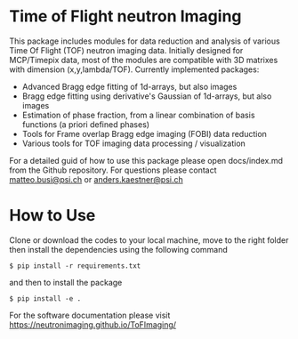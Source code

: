 # Time of Flight neutron Imaging
This package includes modules for data reduction and analysis of various Time Of Flight (TOF) neutron imaging data. Initially designed for MCP/Timepix data, most of the modules are compatible with 3D matrixes with dimension (x,y,lambda/TOF).
Currently implemented packages:
  - Advanced Bragg edge fitting of 1d-arrays, but also images
  - Bragg edge fitting using derivative's Gaussian of 1d-arrays, but also images
  - Estimation of phase fraction, from a linear combination of basis functions (a priori defined phases)
  - Tools for Frame overlap Bragg edge imaging (FOBI) data reduction
  - Various tools for TOF imaging data processing / visualization
 
For a detailed guid of how to use this package please open docs/index.md from the Github repository.
For questions please contact matteo.busi@psi.ch or anders.kaestner@psi.ch

# How to Use
Clone or download the codes to your local machine, move to the right folder then install the
dependencies using the following command

```
$ pip install -r requirements.txt
```

and then to install the package

```
$ pip install -e .
```

For the software documentation please visit https://neutronimaging.github.io/ToFImaging/ 
